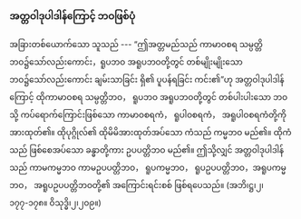 ### အတ္တဝါဒုပါဒါန်ကြောင့် ဘဝဖြစ်ပုံ

အခြားတစ်ယောက်သော သူသည် --- “ဤအတ္တမည်သည် ကာမာဝစရ သမ္ပတ္တိဘဝ၌သော်လည်းကောင်း，ရူပဘဝ အရူပဘဝတို့တွင် တစ်မျိုးမျိုးသော ဘဝ၌သော်လည်းကောင်း ချမ်းသာခြင်း ရှိ၏ ပူပန်ရခြင်း ကင်း၏”ဟု အတ္တဝါဒုပါဒါန်ကြောင့် ထိုကာမာဝစရ သမ္ပတ္တိဘဝ， ရူပဘဝ အရူပဘဝတို့တွင် တစ်ပါးပါးသော ဘဝသို့ ကပ်ရောက်ကြောင်းဖြစ်သော ကာမာဝစရကံ， ရူပါဝစရကံ， အရူပါဝစရကံတို့ကို အားထုတ်၏။ 
ထိုပုဂ္ဂိုလ်၏ ထိုမိမိအားထုတ်အပ်သော ကံသည် ကမ္မဘဝ မည်၏။ 
ထိုကံသည် ဖြစ်စေအပ်သော ခန္ဓာတို့ကား ဥပပတ္တိဘဝ မည်၏။ 
ဤသို့လျှင် အတ္တဝါဒုပါဒါန်သည် ကာမကမ္မဘဝ ကာမဥပပတ္တိဘဝ， ရူပကမ္မဘဝ， ရူပဥပပတ္တိဘဝ，အရူပကမ္မဘဝ， အရူပဥပပတ္တိဘဝတို့၏ အကြောင်းရင်းစစ် ဖြစ်ရပေသည်။
(အဘိ၊ဋ္ဌ၊၂၊၁၇၇-၁၇၈။ ဝိသုဒ္ဓိ၊၂၊၂၀၉။)
